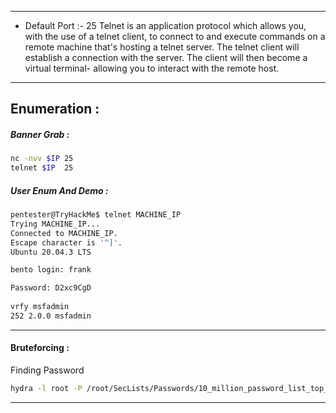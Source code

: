 - - -
- Default Port :- 25
Telnet is an application protocol which allows you, with the use of a telnet client, to connect to and execute commands on a remote machine that's hosting a telnet server.
The telnet client will establish a connection with the server. The client will then become a virtual terminal- allowing you to interact with the remote host.
- - -
## Enumeration :

##### Banner Grab : 
```sh
nc -nvv $IP 25
telnet $IP  25
```

##### User Enum And Demo : 
```sh
pentester@TryHackMe$ telnet MACHINE_IP  
Trying MACHINE_IP...  
Connected to MACHINE_IP.  
Escape character is '^]'.  
Ubuntu 20.04.3 LTS  

bento login: frank  

Password: D2xc9CgD  
  
vrfy msfadmin  
252 2.0.0 msfadmin
```


- - - 
#### Bruteforcing  : 

Finding Password
```sh
hydra -l root -P /root/SecLists/Passwords/10_million_password_list_top_100.txt 192.168.1.101 telnet
```

- - - 
